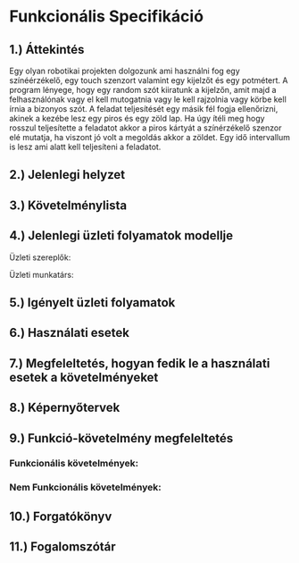 
# Funkcionális Specifikáció 
## 1.) Áttekintés
Egy olyan robotikai projekten dolgozunk ami használni fog egy színéérzékelő, egy touch szenzort valamint egy kijelzőt és egy potmétert. A program lényege, hogy egy random szót kiiratunk a kijelzőn, amit majd a felhasználónak vagy el kell mutogatnia vagy le kell rajzolnia vagy körbe kell írnia a bizonyos szót. A feladat teljesítését egy másik fél fogja ellenőrizni, akinek a kezébe lesz egy piros és egy zöld lap. Ha úgy ítéli meg hogy rosszul teljesítette a feladatot akkor a piros kártyát a színérzékelő szenzor elé mutatja, ha viszont jó volt a megoldás akkor a zöldet. Egy idő intervallum is lesz ami alatt kell teljesíteni a feladatot.
## 2.) Jelenlegi helyzet

## 3.) Követelménylista
  
## 4.) Jelenlegi üzleti folyamatok modellje

Üzleti szereplők: 	

Üzleti munkatárs: 


## 5.) Igényelt üzleti folyamatok

## 6.) Használati esetek

## 7.) Megfeleltetés, hogyan fedik le a használati esetek a követelményeket

## 8.) Képernyőtervek

## 9.) Funkció-követelmény megfeleltetés
### Funkcionális követelmények:

### Nem Funkcionális követelmények:

## 10.) Forgatókönyv

## 11.) Fogalomszótár
